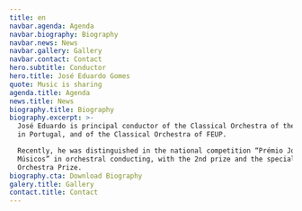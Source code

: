 ```yaml
---
title: en
navbar.agenda: Agenda
navbar.biography: Biography
navbar.news: News
navbar.gallery: Gallery
navbar.contact: Contact
hero.subtitle: Conductor
hero.title: José Eduardo Gomes
quote: Music is sharing
agenda.title: Agenda
news.title: News
biography.title: Biography
biography.excerpt: >-
  José Eduardo is principal conductor of the Classical Orchestra of the Center
  in Portugal, and of the Classical Orchestra of FEUP.

  Recently, he was distinguished in the national competition “Prémio Jovens
  Músicos” in orchestral conducting, with the 2nd prize and the special
  Orchestra Prize. 
biography.cta: Download Biography
galery.title: Gallery
contact.title: Contact
---
```



